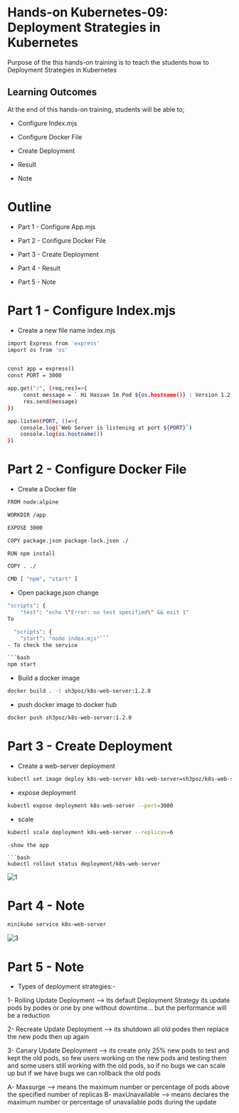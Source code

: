 # Hands-on Kubernetes-09: Deployment Strategies in Kubernetes
 

Purpose of the this hands-on training is to teach the students how to Deployment Strategies in Kubernetes 

## Learning Outcomes

At the end of this hands-on training, students will be able to;

-  Configure Index.mjs

-  Configure Docker File 

-  Create Deployment

-  Result 

-  Note 


# Outline
- Part 1 -   Configure App.mjs

- Part 2 -   Configure Docker File 

- Part 3 -   Create Deployment

- Part 4 - Result  

- Part 5 - Note  


# Part 1 - Configure Index.mjs 

- Create a new file name index.mjs

```bash
import Express from 'express'
import os from 'os'


const app = express()
const PORT = 3000

app.get("/", (req,res)=>{
     const message = ` Hi Hassan Im Pod ${os.hostname()} : Version 1.2.0`
     res.send(message)
})

app.listen(PORT, ()=>{
    console.log(`Web Server is listening at port ${PORT}`)
    console.log(os.hostname())
})
```

# Part 2 - Configure Docker File

- Create a Docker file    

```bash
FROM node:alpine

WORKDIR /app

EXPOSE 3000

COPY package.json package-lock.json ./

RUN npm install

COPY . ./

CMD [ "npm", "start" ]
```

- Open package.json change 

```bash
"scripts": {
    "test": "echo \"Error: no test specified\" && exit 1"
To

  "scripts": {
    "start": "node index.mjs"```
- To check the service 

```bash
npm start
```
- Build a docker image 

```bash
docker build . -t sh3poz/k8s-web-server:1.2.0
```
- push docker image to docker hub 

```bash
docker push sh3poz/k8s-web-server:1.2.0
```

# Part 3 - Create Deployment 

- Create a web-server deployment

```bash
kubectl set image deploy k8s-web-server k8s-web-server=sh3poz/k8s-web-server:1.2.0
```
- expose deployment 

```bash
kubectl expose deployment k8s-web-server --port=3000
```
 
- scale 

```bash
kubectl scale deployment k8s-web-server --replicas=6
```

```
-show the app 

```bash
kubectl rollout status deployment/k8s-web-server 
```
![1](https://github.com/SH3POZ/DevOps_Workshop/assets/111190149/ce865cd7-dae3-4d15-9901-20ef57c36093)

# Part 4 - Note

```bash
minikube service k8s-web-server
```
![3](https://github.com/SH3POZ/DevOps_Workshop/assets/111190149/3e1995b3-da3e-4457-9ed2-ecd0f71e02b4)


# Part 5 - Note

- Types of deployment strategies:-

1- Rolling Update Deployment --> Its default Deployment Strategy its update pods by podes or one by one without downtime... but the performance will be a reduction 

2- Recreate Update Deployment --> its shutdown all old podes then replace the new pods then up again 

3- Canary Update Deployment --> its create only 25% new pods to test and kept the old pods, so few users working on the new pods and testing them and some users still working with the old pods, so if no bugs we can scale up but if we have bugs we can rollback  the old pods

A- Maxsurge --> means the maximum number or percentage of pods above the specified number of replicas 
B- maxUnavailable --> means declares the maximum number or percentage of unavailable pods during the update
